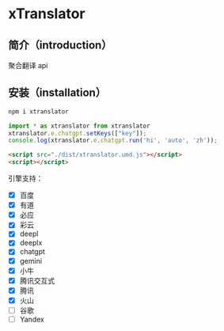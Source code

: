 # xTranslator

## 简介（introduction）

聚合翻译 api

## 安装（installation）

```bash
npm i xtranslator
```

```js
import * as xtranslator from xtranslator
xtranslator.e.chatgpt.setKeys(["key"]);
console.log(xtranslator.e.chatgpt.run('hi', 'auto', 'zh'));
```

```html
<script src="./dist/xtranslator.umd.js"></script>
<script></script>
```

引擎支持：

-   [x] 百度
-   [x] 有道
-   [x] 必应
-   [x] 彩云
-   [x] deepl
-   [x] deeplx
-   [x] chatgpt
-   [x] gemini
-   [x] 小牛
-   [x] 腾讯交互式
-   [x] 腾讯
-   [x] 火山
-   [ ] 谷歌
-   [ ] Yandex

